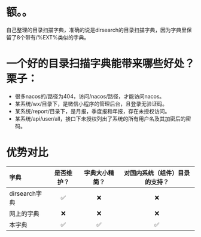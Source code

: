 # 额。。

自己整理的目录扫描字典，准确的说是dirsearch的目录扫描字典，因为字典里保留了8个带有/%EXT%类似的字典。

# 一个好的目录扫描字典能带来哪些好处？栗子：

- 很多nacos的/路径为404，访问/nacos/路径，才能访问nacos。
- 某系统/wx/目录下，是微信小程序的管理后台，且登录无验证码。
- 某系统/report/目录下，是月报，季度报和年报，存在未授权访问。
- 某系统/api/user/all，接口下未授权列出了系统的所有用户名及其加密后的密码。

# 优势对比

| 字典            | 是否维护？ | 字典大小精简？ | 对国内系统（组件）目录的支持？ |
|:-------------------|:--------:|:------:|:--------:|
| dirsearch字典      |    ✅     |   ❌    |    ❌     |
| 网上的字典 |    ❌     |   ❌    |    ❌     |
| 本字典           |    ✅     |   ✅    |    ✅     |
